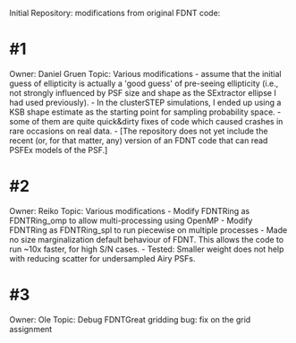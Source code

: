 
Initial Repository: modifications from original FDNT code:

#1
==
Owner:  Daniel Gruen
Topic:  Various modifications
        - assume that the initial guess of ellipticity is actually a
       	  'good guess' of pre-seeing ellipticity (i.e., not strongly
	  influenced by PSF size and shape as the SExtractor ellipse
	  I had used previously).
        - In the clusterSTEP simulations, I ended up using a KSB shape
       	  estimate as the starting point for sampling probability space.
        - some of them are quite quick&dirty fixes of code which caused
          crashes in rare occasions on real data.
        - [The repository does not yet include the recent (or, for that matter,
       	  any) version of an FDNT code that can read PSFEx models of the PSF.]


#2
==
Owner:  Reiko
Topic:  Various modifications
	- Modify FDNTRing as FDNTRing_omp to allow multi-processing using OpenMP
	- Modify FDNTRing as FDNTRing_spl to run piecewise on multiple processes
	- Made no size marginalization default behaviour of FDNT.  This allows the code to 
	  run ~10x faster, for high S/N cases.
        - Tested: Smaller weight does not help with reducing scatter for undersampled Airy PSFs.

#3
==
Owner:  Ole
Topic:  Debug FDNTGreat gridding bug: fix on the grid assignment
